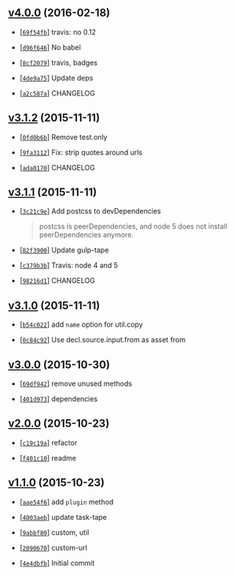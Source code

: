 <!-- 0390d2a 1455782450000 -->

## [v4.0.0](https://github.com/reducejs/postcss-custom-url/commit/0390d2a) (2016-02-18)

* [[`69f54fb`](https://github.com/reducejs/postcss-custom-url/commit/69f54fb)] travis: no 0.12

* [[`d96f646`](https://github.com/reducejs/postcss-custom-url/commit/d96f646)] No babel

* [[`8cf2079`](https://github.com/reducejs/postcss-custom-url/commit/8cf2079)] travis, badges

* [[`4de9a75`](https://github.com/reducejs/postcss-custom-url/commit/4de9a75)] Update deps

* [[`a2c587a`](https://github.com/reducejs/postcss-custom-url/commit/a2c587a)] CHANGELOG

## [v3.1.2](https://github.com/reducejs/postcss-custom-url/commit/df68282) (2015-11-11)

* [[`0fd0b6b`](https://github.com/reducejs/postcss-custom-url/commit/0fd0b6b)] Remove test.only

* [[`9fa3112`](https://github.com/reducejs/postcss-custom-url/commit/9fa3112)] Fix: strip quotes around urls

* [[`ada0170`](https://github.com/reducejs/postcss-custom-url/commit/ada0170)] CHANGELOG

## [v3.1.1](https://github.com/reducejs/postcss-custom-url/commit/38d1b1b) (2015-11-11)

* [[`3c21c9e`](https://github.com/reducejs/postcss-custom-url/commit/3c21c9e)] Add postcss to devDependencies

    
    >postcss is peerDependencies, and node 5 does not install
    peerDependencies anymore.

* [[`82f3900`](https://github.com/reducejs/postcss-custom-url/commit/82f3900)] Update gulp-tape

* [[`c379b3b`](https://github.com/reducejs/postcss-custom-url/commit/c379b3b)] Travis: node 4 and 5

* [[`98216d1`](https://github.com/reducejs/postcss-custom-url/commit/98216d1)] CHANGELOG

## [v3.1.0](https://github.com/reducejs/postcss-custom-url/commit/5482e22) (2015-11-11)

* [[`b54c022`](https://github.com/reducejs/postcss-custom-url/commit/b54c022)] add `name` option for util.copy

* [[`0c84c92`](https://github.com/reducejs/postcss-custom-url/commit/0c84c92)] Use decl.source.input.from as asset from

## [v3.0.0](https://github.com/reducejs/postcss-custom-url/commit/86e4e31) (2015-10-30)

* [[`69df942`](https://github.com/reducejs/postcss-custom-url/commit/69df942)] remove unused methods

* [[`401d973`](https://github.com/reducejs/postcss-custom-url/commit/401d973)] dependencies

## [v2.0.0](https://github.com/reducejs/postcss-custom-url/commit/0b6dc83) (2015-10-23)

* [[`c19c19a`](https://github.com/reducejs/postcss-custom-url/commit/c19c19a)] refactor

* [[`f401c10`](https://github.com/reducejs/postcss-custom-url/commit/f401c10)] readme

## [v1.1.0](https://github.com/reducejs/postcss-custom-url/commit/75786d7) (2015-10-23)

* [[`aae54f6`](https://github.com/reducejs/postcss-custom-url/commit/aae54f6)] add `plugin` method

* [[`4003aeb`](https://github.com/reducejs/postcss-custom-url/commit/4003aeb)] update task-tape

* [[`9abbf80`](https://github.com/reducejs/postcss-custom-url/commit/9abbf80)] custom, util

* [[`2090670`](https://github.com/reducejs/postcss-custom-url/commit/2090670)] custom-url

* [[`4e4dbfb`](https://github.com/reducejs/postcss-custom-url/commit/4e4dbfb)] Initial commit

